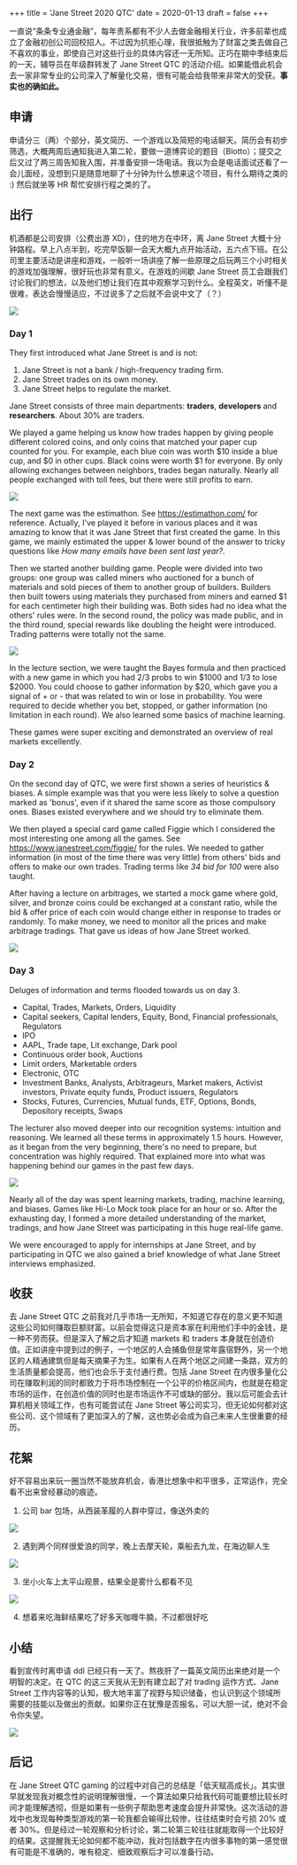 +++
title = 'Jane Street 2020 QTC'
date = 2020-01-13
draft = false
+++

一直说“条条专业通金融”，每年贵系都有不少人去做金融相关行业，许多前辈也成立了金融初创公司回校招人。不过因为抗拒心理，我很抵触为了财富之类去做自己不喜欢的事业，即使自己对这些行业的具体内容还一无所知。正巧在期中季结束后的一天，辅导员在年级群转发了 Jane Street QTC 的活动介绍。如果能借此机会去一家非常专业的公司深入了解量化交易，很有可能会给我带来非常大的受获。**事实也的确如此。**

## 申请

申请分三（两）个部分，英文简历、一个游戏以及简短的电话聊天。简历会有初步筛选，大概两周后通知我进入第二轮，要做一道博弈论的题目（Blotto）；提交之后又过了两三周告知我入围，并准备安排一场电话。我以为会是电话面试还看了一会儿面经，没想到只是随意地聊了十分钟为什么想来这个项目，有什么期待之类的 :) 然后就坐等 HR 帮忙安排行程之类的了。

## 出行

机酒都是公司安排（公费出游 XD），住的地方在中环，离 Jane Street 大概十分钟路程。早上八点半到，吃完早饭聊一会天大概九点开始活动，五六点下班。在公司里主要活动是讲座和游戏，一般听一场讲座了解一些原理之后玩两三个小时相关的游戏加强理解，很好玩也非常有意义。在游戏的间歇 Jane Street 员工会跟我们讨论我们的想法，以及他们想让我们在其中观察学习到什么。全程英文，听懂不是很难，表达会慢慢适应，不过说多了之后就不会说中文了（？）

![](/log/qtc/1.jpg)

### Day 1

They first introduced what Jane Street is and is not:

1. Jane Street is not a bank / high-frequency trading firm.
2. Jane Street trades on its own money.
3. Jane Street helps to regulate the market.

Jane Street consists of three main departments: **traders**, **developers** and **researchers**.
About 30% are traders.

We played a game helping us know how trades happen by giving people different colored coins, and only coins that matched your paper cup counted for you. For example, each blue coin was worth $10 inside a blue cup, and $0 in other cups. Black coins were worth $1 for everyone. By only allowing exchanges between neighbors, trades began naturally. Nearly all people exchanged with toll fees, but there were still profits to earn.

![](/log/qtc/2.jpg)

The next game was the estimathon. See https://estimathon.com/ for reference. Actually, I've played it before in various places and it was amazing to know that it was Jane Street that first created the game. In this game, we mainly estimated the upper & lower bound of the answer to tricky questions like *How many emails have been sent last year?*.

Then we started another building game. People were divided into two groups: one group was called miners who auctioned for a bunch of materials and sold pieces of them to another group of builders. Builders then built towers using materials they purchased from miners and earned $1 for each centimeter high their building was. Both sides had no idea what the others' rules were. In the second round, the policy was made public, and in the third round, special rewards like doubling the height were introduced. Trading patterns were totally not the same.

![](/log/qtc/3.jpg)

In the lecture section, we were taught the Bayes formula and then practiced with a new game in which you had 2/3 probs to win $1000 and 1/3 to lose $2000. You could choose to gather information by $20, which gave you a signal of + or - that was related to win or lose in probability. You were required to decide whether you bet, stopped, or gather information (no limitation in each round). We also learned some basics of machine learning.

These games were super exciting and demonstrated an overview of real markets excellently.

### Day 2

On the second day of QTC, we were first shown a series of heuristics & biases. A simple example was that you were less likely to solve a question marked as 'bonus', even if it shared the same score as those compulsory ones. Biases existed everywhere and we should try to eliminate them.

We then played a special card game called Figgie which I considered the most interesting one among all the games. See https://www.janestreet.com/figgie/ for the rules. We needed to gather information (in most of the time there was very little) from others' bids and offers to make our own trades. Trading terms like *34 bid for 100* were also taught.

After having a lecture on arbitrages, we started a mock game where gold, silver, and bronze coins could be exchanged at a constant ratio, while the bid & offer price of each coin would change either in response to trades or randomly. To make money, we need to monitor all the prices and make arbitrage tradings. That gave us ideas of how Jane Street worked.

![](/log/qtc/4.jpg)

### Day 3

Deluges of information and terms flooded towards us on day 3.

- Capital, Trades, Markets, Orders, Liquidity
- Capital seekers, Capital lenders, Equity, Bond, Financial professionals, Regulators
- IPO
- AAPL, Trade tape, Lit exchange, Dark pool
- Continuous order book, Auctions
- Limit orders, Marketable orders
- Electronic, OTC
- Investment Banks, Analysts, Arbitrageurs, Market makers, Activist investors, Private equity funds, Product issuers, Regulators
- Stocks, Futures, Currencies, Mutual funds, ETF, Options, Bonds, Depository receipts, Swaps

The lecturer also moved deeper into our recognition systems: intuition and reasoning. We learned all these terms in approximately 1.5 hours. However, as it began from the very beginning, there's no need to prepare, but concentration was highly required. That explained more into what was happening behind our games in the past few days.

![](/log/qtc/5.jpg)

Nearly all of the day was spent learning markets, trading, machine learning, and biases. Games like Hi-Lo Mock took place for an hour or so. After the exhausting day, I formed a more detailed understanding of the market, tradings, and how Jane Street was participating in this huge real-life game.

We were encouraged to apply for internships at Jane Street, and by participating in QTC we also gained a brief knowledge of what Jane Street interviews emphasized.

## 收获

去 Jane Street QTC 之前我对几乎市场一无所知，不知道它存在的意义更不知道这些公司如何赚取巨额财富。以前会觉得这只是资本家在利用他们手中的金钱，是一种不劳而获。但是深入了解之后才知道 markets 和 traders 本身就在创造价值。正如讲座中提到过的例子，一个地区的人会捕鱼但是常年露宿野外，另一个地区的人精通建筑但是每天摘果子为生。如果有人在两个地区之间建一条路，双方的生活质量都会提高，他们也会乐于支付通行费。包括 Jane Street 在内很多量化公司在赚取利润的同时都致力于将市场控制在一个公平的价格区间内，也就是在稳定市场的运作，在创造价值的同时也是市场运作不可或缺的部分。我以后可能会去计算机相关领域工作，也有可能尝试在 Jane Street 等公司实习，但无论如何都对这些公司、这个领域有了更加深入的了解，这也势必会成为自己未来人生很重要的经历。

## 花絮

好不容易出来玩一圈当然不能放弃机会，香港比想象中和平很多，正常运作，完全看不出来曾经暴动的痕迹。

1. 公司 bar 包场，从西装革履的人群中穿过，像送外卖的

![](/log/qtc/6.jpg)

2. 遇到两个同样很爱浪的同学，晚上去摩天轮，乘船去九龙，在海边聊人生

![](/log/qtc/7.jpg)
<!-- ![](/log/qtc/8.jpg) -->

3. 坐小火车上太平山观景，结果全是雾什么都看不见

![](/log/qtc/9.jpg)

4. 想着来吃海鲜结果吃了好多天咖喱牛腩，不过都很好吃

## 小结

看到宣传时离申请 ddl 已经只有一天了。熬夜肝了一篇英文简历出来绝对是一个明智的决定。在 QTC 的这三天我从无到有建立起了对 trading 运作方式、Jane Street 工作内容等的认知，极大地丰富了视野与知识储备，也认识到这个领域所需要的技能以及做出的贡献。如果你正在犹豫是否报名，可以大胆一试，绝对不会令你失望。

![](/log/qtc/10.jpg)

## 后记

在 Jane Street QTC gaming 的过程中对自己的总结是「低天赋高成长」。其实很早就发现我对概念性的说明理解很慢，一个算法如果只给我代码可能要想比较长时间才能理解透彻，但是如果有一些例子帮助思考速度会提升非常快。这次活动的游戏中也发现每种类型游戏的第一轮我都会输得比较惨，往往结束时会亏损 20% 或者 30%。但是经过一轮观察和分析讨论，第二轮第三轮往往就能取得一个比较好的结果。这提醒我无论如何都不能冲动，我对包括数字在内很多事物的第一感觉很有可能是不准确的，唯有稳定、细致观察后才可以准备行动。
